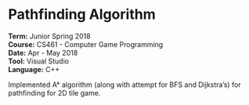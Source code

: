 # Pathfinding Algorithm

**Term:** Junior Spring 2018  
**Course:** CS461 - Computer Game Programming  
**Date:** Apr - May 2018  
**Tool:** Visual Studio  
**Language:** C++  

Implemented A* algorithm (along with attempt for BFS and Dijkstra’s) for pathfinding for 2D tile game.
